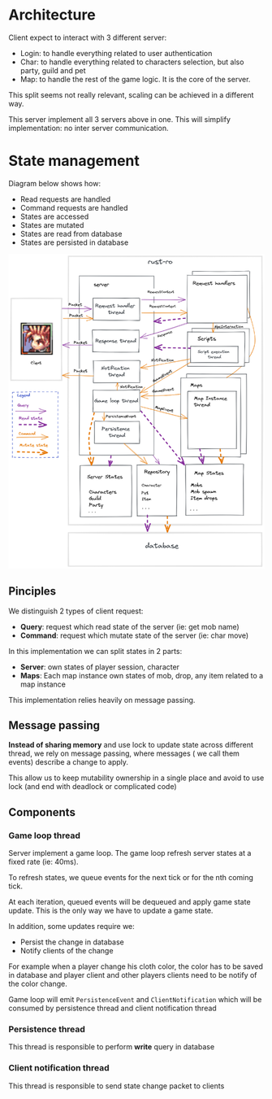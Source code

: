 # Architecture

Client expect to interact with 3 different server:
- Login: to handle everything related to user authentication
- Char: to handle everything related to characters selection, but also party, guild and pet
- Map: to handle the rest of the game logic. It is the core of the server.

This split seems not really relevant, scaling can be achieved in a different way.

This server implement all 3 servers above in one. This will simplify implementation: no inter server communication.

# State management

Diagram below shows how:
- Read requests are handled
- Command requests are handled
- States are accessed
- States are mutated
- States are read from database
- States are persisted in database

![](./rust-ro-architecture.png)

## Pinciples
We distinguish 2 types of client request:
- **Query**: request which read state of the server (ie: get mob name)
- **Command**: request which mutate state of the server (ie: char move)

In this implementation we can split states in 2 parts:
- **Server**: own states of player session, character 
- **Maps**: Each map instance own states of mob, drop, any item related to a map instance

This implementation relies heavily on message passing.

## Message passing
**Instead of sharing memory** and use lock to update state across different thread, we rely on message passing, where messages ( we call them events) describe a change to apply.

This allow us to keep mutability ownership in a single place and avoid to use lock (and end with deadlock or complicated code)

## Components
### Game loop thread
Server implement a game loop. The game loop refresh server states at a fixed rate (ie: 40ms). 

To refresh states, we queue events for the next tick or for the nth coming tick.

At each iteration, queued events will be dequeued and apply game state update.
This is the only way we have to update a game state.

In addition, some updates require we:
- Persist the change in database
- Notify clients of the change

For example when a player change his cloth color, the color has to be saved in database and player client and other players clients need to be notify of the color change.

Game loop will emit `PersistenceEvent` and `ClientNotification` which will be consumed by persistence thread and client notification thread

### Persistence thread
This thread is responsible to perform **write** query in database

### Client notification thread
This thread is responsible to send state change packet to clients
